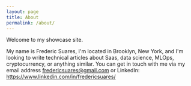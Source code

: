 ```yaml
---
layout: page
title: About
permalink: /about/
---
```


Welcome to my showcase site. 

My name is Frederic Suares, I'm located in Brooklyn, New York, and I'm looking to write technical articles about Saas, data science, MLOps, cryptocurrency, or anything similar. You can get in touch with me via my email address fredericsuares@gmail.com or LinkedIn: https://www.linkedin.com/in/fredericsuares/

